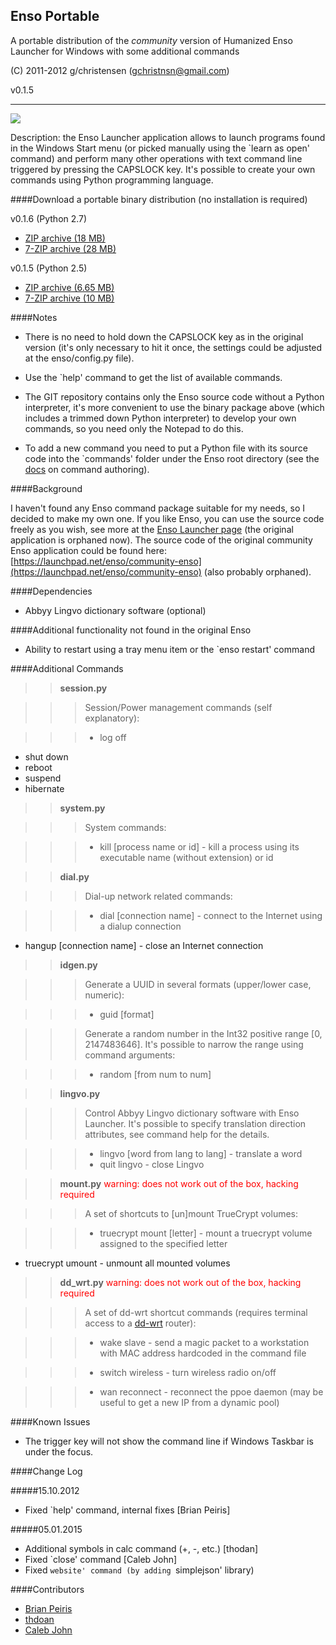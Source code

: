 ## Enso Portable

A portable distribution of the *community* version of Humanized Enso Launcher for Windows with some additional commands

(C) 2011-2012 g/christensen (gchristnsn@gmail.com)

v0.1.5

---

<img src="https://raw.github.com/GChristensen/enso-portable/master/screen.jpg" />

Description: the Enso Launcher application allows to launch programs found in the Windows Start menu (or picked manually using the `learn as open' command) and perform many other operations with text command line 
triggered by pressing the CAPSLOCK key. It's possible to create your own commands using Python programming language.

####Download a portable binary distribution (no installation is required)

v0.1.6 (Python 2.7)

* [ZIP archive (18 MB)](https://github.com/GChristensen/enso-portable/releases/download/0.1.6/enso-portable-0.1.6.zip)
* [7-ZIP archive (28 MB)](https://github.com/GChristensen/enso-portable/releases/download/0.1.6/enso-portable-0.1.6.7z)

v0.1.5 (Python 2.5)

* [ZIP archive (6.65 MB)](https://github.com/GChristensen/enso-portable/releases/download/0.1.5/enso-portable-0.1.5.zip)
* [7-ZIP archive (10 MB)](https://github.com/GChristensen/enso-portable/releases/download/0.1.5/enso-portable-0.1.5.7z)

####Notes

* There is no need to hold down the CAPSLOCK key as in the original version (it's only necessary to hit it once, the settings could be adjusted at the enso/config.py file).

* Use the `help' command to get the list of available commands.

* The GIT repository contains only the Enso source code without a Python interpreter, it's more convenient to use the binary package above (which includes a trimmed down Python interpreter) to develop your own commands, so you need only the Notepad to do this.

* To add a new command you need to put a Python file with its source code into the `commands' folder under the Enso root directory (see the [docs](https://github.com/GChristensen/enso-portable/blob/master/enso/docs/enso-docs.txt) on command authoring).

####Background

I haven't found any Enso command package suitable for my needs, so I decided to make my own one. If you like Enso, you can use the source code freely as you wish, see more at the [Enso Launcher page](http://humanized.com/enso/launcher) (the original application is orphaned now).
The source code of the original community Enso application could be found here:
[https://launchpad.net/enso/community-enso](https://launchpad.net/enso/community-enso) (also probably orphaned).

####Dependencies

* Abbyy Lingvo dictionary software (optional)


####Additional functionality not found in the original Enso

* Ability to restart using a tray menu item or the `enso restart' command


####Additional Commands 

>>**session.py**

>>>Session/Power management commands (self explanatory):
      
>>>* log off
* shut down
* reboot
* suspend
* hibernate

>>**system.py**

>>>System commands:

>>>* kill [process name or id] - kill a process using its executable name
                                   (without extension) or id

>>**dial.py**

>>>Dial-up network related commands:
  
>>>* dial [connection name] - connect to the Internet using a dialup connection
* hangup [connection name] - close an Internet connection

>>**idgen.py**

>>>Generate a UUID in several formats (upper/lower case, numeric):

>>>* guid [format]

>>>Generate a random number in the Int32 positive range [0, 2147483646].
    It's possible to narrow the range using command arguments:

>>>* random [from num to num]

>>**lingvo.py**

>>>Control Abbyy Lingvo dictionary software with Enso Launcher. It's possible to specify translation direction attributes, see command help for the details.
     
>>>* lingvo [word from lang to lang] - translate a word
>>>* quit lingvo - close Lingvo

>>**mount.py** <font color="red">warning: does not work out of the box, hacking required</font>

>>>A set of shortcuts to [un]mount TrueCrypt volumes:

>>>* truecrypt mount [letter] - mount a truecrypt volume assigned to the specified letter 
* truecrypt umount - unmount all mounted volumes

>>**dd_wrt.py** <font color="red">warning: does not work out of the box, hacking required</font>

>>>A set of dd-wrt shortcut commands (requires terminal access to a [dd-wrt](http://www.dd-wrt.com) router):

>>>* wake slave - send a magic packet to a workstation with MAC address hardcoded in the command file

>>>* switch wireless - turn wireless radio on/off

>>>* wan reconnect - reconnect the ppoe daemon (may be useful to get a new IP from a dynamic pool)

####Known Issues

* The trigger key will not show the command line if Windows Taskbar is under the focus.

####Change Log

#####15.10.2012

* Fixed `help' command, internal fixes [Brian Peiris]

#####05.01.2015

* Additional symbols in calc command (+, -, etc.) [thodan]
* Fixed `close' command [Caleb John]
* Fixed `website' command (by adding `simplejson' library)

####Contributors

* [Brian Peiris](https://github.com/brianpeiris)
* [thdoan](https://github.com/thdoan)
* [Caleb John](https://github.com/CalebJohn)